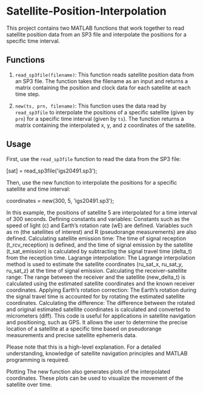 # Satellite-Position-Interpolation

This project contains two MATLAB functions that work together to read satellite position data from an SP3 file and interpolate the positions for a specific time interval.

## Functions

1. `read_sp3file(filename)`: This function reads satellite position data from an SP3 file. The function takes the filename as an input and returns a matrix containing the position and clock data for each satellite at each time step.

2. `new(ts, prn, filename)`: This function uses the data read by `read_sp3file` to interpolate the positions of a specific satellite (given by `prn`) for a specific time interval (given by `ts`). The function returns a matrix containing the interpolated x, y, and z coordinates of the satellite.

## Usage

First, use the `read_sp3file` function to read the data from the SP3 file:


[sat] = read_sp3file('igs20491.sp3');

Then, use the new function to interpolate the positions for a specific satellite and time interval:

coordinates = new(300, 5, 'igs20491.sp3');

In this example, the positions of satellite 5 are interpolated for a time interval of 300 seconds.
Defining constants and variables: Constants such as the speed of light (c) and Earth’s rotation rate (wE) are defined. Variables such as rn (the satellites of interest) and R (pseudorange measurements) are also defined.
Calculating satellite emission time: The time of signal reception (t_rcv_reception) is defined, and the time of signal emission by the satellite (t_sat_emission) is calculated by subtracting the signal travel time (delta_t) from the reception time.
Lagrange interpolation: The Lagrange interpolation method is used to estimate the satellite coordinates (ru_sat_x, ru_sat_y, ru_sat_z) at the time of signal emission.
Calculating the receiver-satellite range: The range between the receiver and the satellite (new_delta_t) is calculated using the estimated satellite coordinates and the known receiver coordinates.
Applying Earth’s rotation correction: The Earth’s rotation during the signal travel time is accounted for by rotating the estimated satellite coordinates.
Calculating the difference: The difference between the rotated and original estimated satellite coordinates is calculated and converted to micrometers (diff).
This code is useful for applications in satellite navigation and positioning, such as GPS. It allows the user to determine the precise location of a satellite at a specific time based on pseudorange measurements and precise satellite ephemeris data.

Please note that this is a high-level explanation. For a detailed understanding, knowledge of satellite navigation principles and MATLAB programming is required.

Plotting
The new function also generates plots of the interpolated coordinates. These plots can be used to visualize the movement of the satellite over time.

